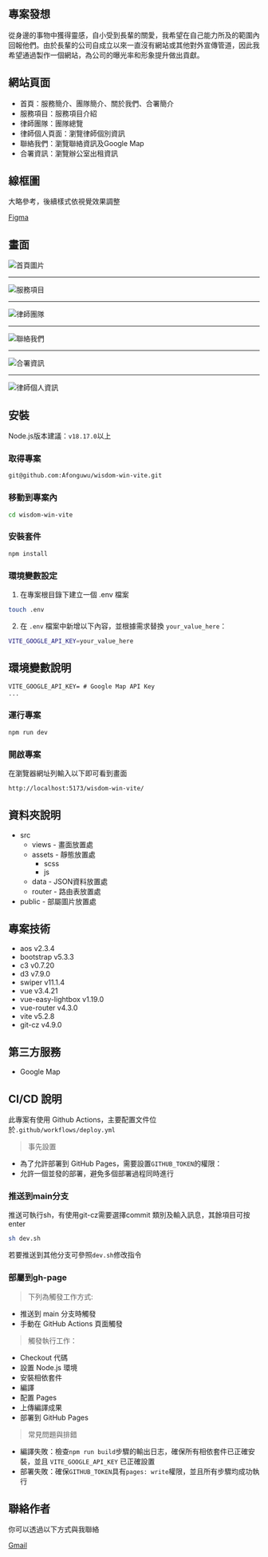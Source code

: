 ## 專案發想

從身邊的事物中獲得靈感，自小受到長輩的關愛，我希望在自己能力所及的範圍內回報他們。由於長輩的公司自成立以來一直沒有網站或其他對外宣傳管道，因此我希望通過製作一個網站，為公司的曝光率和形象提升做出貢獻。

## 網站頁面

- 首頁：服務簡介、團隊簡介、關於我們、合署簡介
- 服務項目：服務項目介紹
- 律師團隊：團隊總覽
- 律師個人頁面：瀏覽律師個別資訊
- 聯絡我們：瀏覽聯絡資訊及Google Map
- 合署資訊：瀏覽辦公室出租資訊

## 線框圖

大略參考，後續樣式依視覺效果調整

[Figma](https://www.figma.com/design/jNo9nM3la2jdmfpnADMliW/%E4%BA%8B%E5%8B%99%E6%89%80?node-id=0-1&t=8voMP1s6TcQhoMS2-1)

## 畫面

![首頁圖片](/public/README/index.png '首頁')

---

![服務項目](/public/README/serve.png '服務項目')

---

![律師團隊](/public/README/team.png '律師團隊')

---

![聯絡我們](/public/README/contact.png '聯絡我們')

---

![合署資訊](/public/README/joint.png '合署資訊')

---

![律師個人資訊](/public/README/profile.png '律師個人資訊')

## 安裝

Node.js版本建議：`v18.17.0`以上

### 取得專案

```bash
git@github.com:Afonguwu/wisdom-win-vite.git
```

### 移動到專案內

```bash
cd wisdom-win-vite
```

### 安裝套件

```bash
npm install
```

### 環境變數設定

1. 在專案根目錄下建立一個 .env 檔案

```bash
touch .env
```

2. 在 `.env` 檔案中新增以下內容，並根據需求替換 `your_value_here`：

```bash
VITE_GOOGLE_API_KEY=your_value_here
```

## 環境變數說明

```env
VITE_GOOGLE_API_KEY= # Google Map API Key
...
```

### 運行專案

```bash
npm run dev
```

### 開啟專案

在瀏覽器網址列輸入以下即可看到畫面

```bash
http://localhost:5173/wisdom-win-vite/
```

## 資料夾說明

- src
  - views - 畫面放置處
  - assets - 靜態放置處
    - scss
    - js
  - data - JSON資料放置處
  - router - 路由表放置處
- public - 部屬圖片放置處

## 專案技術

- aos v2.3.4
- bootstrap v5.3.3
- c3 v0.7.20
- d3 v7.9.0
- swiper v11.1.4
- vue v3.4.21
- vue-easy-lightbox v1.19.0
- vue-router v4.3.0
- vite v5.2.8
- git-cz v4.9.0

## 第三方服務

- Google Map

## CI/CD 說明

此專案有使用 Github Actions，主要配置文件位於`.github/workflows/deploy.yml`

> 事先設置

- 為了允許部署到 GitHub Pages，需要設置`GITHUB_TOKEN`的權限：
- 允許一個並發的部署，避免多個部署過程同時進行

### 推送到main分支

推送可執行sh，有使用git-cz需要選擇commit 類別及輸入訊息，其餘項目可按enter

```bash
sh dev.sh
```

若要推送到其他分支可參照`dev.sh`修改指令

### 部屬到gh-page

> 下列為觸發工作方式:

- 推送到 main 分支時觸發
- 手動在 GitHub Actions 頁面觸發

> 觸發執行工作：

- Checkout 代碼
- 設置 Node.js 環境
- 安裝相依套件
- 編譯
- 配置 Pages
- 上傳編譯成果
- 部署到 GitHub Pages

> 常見問題與排錯

- 編譯失敗：檢查`npm run build`步驟的輸出日志，確保所有相依套件已正確安裝，並且 `VITE_GOOGLE_API_KEY` 已正確設置
- 部署失敗：確保`GITHUB_TOKEN`具有`pages: write`權限，並且所有步驟均成功執行

## 聯絡作者

你可以透過以下方式與我聯絡

[Gmail](225310917@gail.com)

